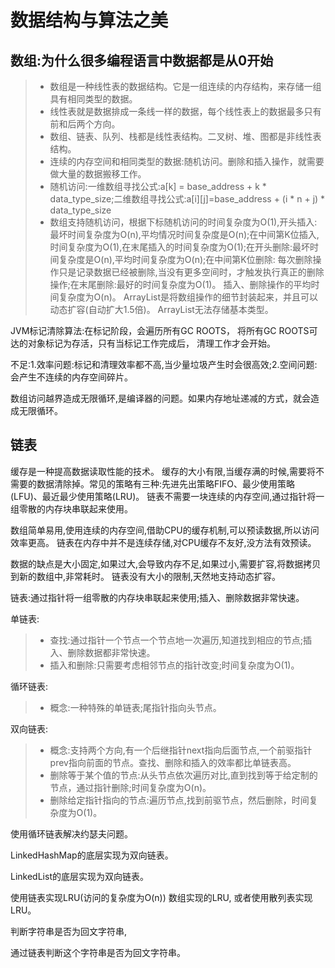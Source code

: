 # 数据结构与算法之美
## 数组:为什么很多编程语言中数据都是从0开始
>* 数组是一种线性表的数据结构。它是一组连续的内存结构，来存储一组具有相同类型的数据。
>* 线性表就是数据排成一条线一样的数据，每个线性表上的数据最多只有前和后两个方向。
>* 数组、链表、队列、栈都是线性表结构。二叉树、堆、图都是非线性表结构。
>* 连续的内存空间和相同类型的数据:随机访问。删除和插入操作，就需要做大量的数据搬移工作。
>* 随机访问:一维数组寻找公式:a[k] = base_address + k * data_type_size;二维数组寻找公式:a[i][j]=base_address + (i * n + j) * data_type_size
>* 数组支持随机访问，根据下标随机访问的时间复杂度为O(1),开头插入:最坏时间复杂度为O(n),平均情况时间复杂度是O(n);在中间第K位插入,
时间复杂度为O(1),在末尾插入的时间复杂度为O(1);在开头删除:最坏时间复杂度是O(n),平均时间复杂度为O(n);在中间第K位删除:
每次删除操作只是记录数据已经被删除,当没有更多空间时，才触发执行真正的删除操作;在末尾删除:最好的时间复杂度为O(1)。
插入、删除操作的平均时间复杂度为O(n)。
ArrayList是将数组操作的细节封装起来，并且可以动态扩容(自动扩大1.5倍)。
ArrayList无法存储基本类型。

JVM标记清除算法:在标记阶段，会遍历所有GC ROOTS，
将所有GC ROOTS可达的对象标记为存活，只有当标记工作完成后，
清理工作才会开始。

不足:1.效率问题:标记和清理效率都不高,当少量垃圾产生时会很高效;2.空间问题:会产生不连续的内存空间碎片。

数组访问越界造成无限循环,是编译器的问题。如果内存地址递减的方式，就会造成无限循环。

## 链表
缓存是一种提高数据读取性能的技术。
缓存的大小有限,当缓存满的时候,需要将不需要的数据清除掉。常见的策略有三种:先进先出策略FIFO、最少使用策略(LFU)、最近最少使用策略(LRU)。
链表不需要一块连续的内存空间,通过指针将一组零散的内存块串联起来使用。

数组简单易用,使用连续的内存空间,借助CPU的缓存机制,可以预读数据,所以访问效率更高。
链表在内存中并不是连续存储,对CPU缓存不友好,没方法有效预读。

数据的缺点是大小固定,如果过大,会导致内存不足,如果过小,需要扩容,将数据拷贝到新的数组中,非常耗时。
链表没有大小的限制,天然地支持动态扩容。

链表:通过指针将一组零散的内存块串联起来使用;插入、删除数据非常快速。

单链表:
>* 查找:通过指针一个节点一个节点地一次遍历,知道找到相应的节点;插入、删除数据都非常快速。
>* 插入和删除:只需要考虑相邻节点的指针改变;时间复杂度为O(1)。

循环链表:
>* 概念:一种特殊的单链表;尾指针指向头节点。

双向链表:
>* 概念:支持两个方向,有一个后继指针next指向后面节点,一个前驱指针prev指向前面的节点。查找、删除和插入的效率都比单链表高。
>* 删除等于某个值的节点:从头节点依次遍历对比,直到找到等于给定制的节点，通过指针删除;时间复杂度为O(n)。
>* 删除给定指针指向的节点:遍历节点,找到前驱节点，然后删除，时间复杂度为O(1)。


使用循环链表解决约瑟夫问题。

LinkedHashMap的底层实现为双向链表。

LinkedList的底层实现为双向链表。


使用链表实现LRU(访问的复杂度为O(n))
数组实现的LRU,
或者使用散列表实现LRU。

判断字符串是否为回文字符串,

通过链表判断这个字符串是否为回文字符串。
